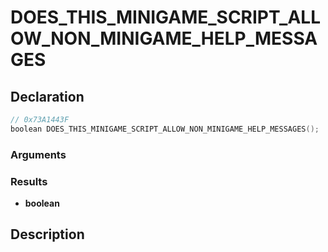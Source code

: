 # DOES_THIS_MINIGAME_SCRIPT_ALLOW_NON_MINIGAME_HELP_MESSAGES

## Declaration
```cpp
// 0x73A1443F
boolean DOES_THIS_MINIGAME_SCRIPT_ALLOW_NON_MINIGAME_HELP_MESSAGES();
```

### Arguments

### Results
- **boolean**

## Description
